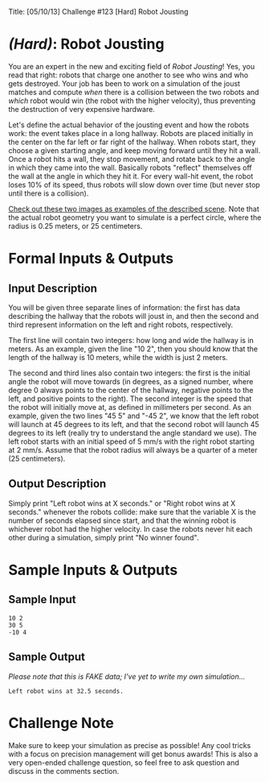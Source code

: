 Title: [05/10/13] Challenge #123 [Hard] Robot Jousting

# [](#HardIcon) *(Hard)*: Robot Jousting

You are an expert in the new and exciting field of *Robot Jousting*! Yes, you read that right: robots that charge one another to see who wins and who gets destroyed. Your job has been to work on a simulation of the joust matches and compute *when* there is a collision between the two robots and *which* robot would win (the robot with the higher velocity), thus preventing the destruction of very expensive hardware.

Let's define the actual behavior of the jousting event and how the robots work: the event takes place in a long hallway. Robots are placed initially in the center on the far left or far right of the hallway. When robots start, they choose a given starting angle, and keep moving forward until they hit a wall. Once a robot hits a wall, they stop movement, and rotate back to the angle in which they came into the wall. Basically robots "reflect" themselves off the wall at the angle in which they hit it. For every wall-hit event, the robot loses 10% of its speed, thus robots will slow down over time (but never stop until there is a collision).

[Check out these two images as examples of the described scene](http://imgur.com/a/NSzpY). Note that the actual robot geometry you want to simulate is a perfect circle, where the radius is 0.25 meters, or 25 centimeters.

# Formal Inputs & Outputs
## Input Description

You will be given three separate lines of information: the first has data describing the hallway that the robots will joust in, and then the second and third represent information on the left and right robots, respectively.

The first line will contain two integers: how long and wide the hallway is in meters. As an example, given the line "10 2", then you should know that the length of the hallway is 10 meters, while the width is just 2 meters.

The second and third lines also contain two integers: the first is the initial angle the robot will move towards (in degrees, as a signed number, where degree 0 always points to the center of the hallway, negative points to the left, and positive points to the right). The second integer is the speed that the robot will initially move at, as defined in millimeters per second. As an example, given the two lines "45 5" and "-45 2", we know that the left robot will launch at 45 degrees to its left, and that the second robot will launch 45 degrees to its left (really try to understand the angle standard we use). The left robot starts with an initial speed of 5 mm/s with the right robot starting at 2 mm/s. Assume that the robot radius will always be a quarter of a meter (25 centimeters).

## Output Description

Simply print "Left robot wins at X seconds." or "Right robot wins at X seconds." whenever the robots collide: make sure that the variable X is the number of seconds elapsed since start, and that the winning robot is whichever robot had the higher velocity. In case the robots never hit each other during a simulation, simply print "No winner found".

# Sample Inputs & Outputs
## Sample Input

    10 2
    30 5
    -10 4

## Sample Output

*Please note that this is FAKE data; I've yet to write my own simulation...*

    Left robot wins at 32.5 seconds.

# Challenge Note

Make sure to keep your simulation as precise as possible! Any cool tricks with a focus on precision management will get bonus awards! This is also a very open-ended challenge question, so feel free to ask question and discuss in the comments section.